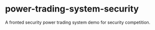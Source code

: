 # power-trading-system-security
A fronted security power trading system demo for security competition.
